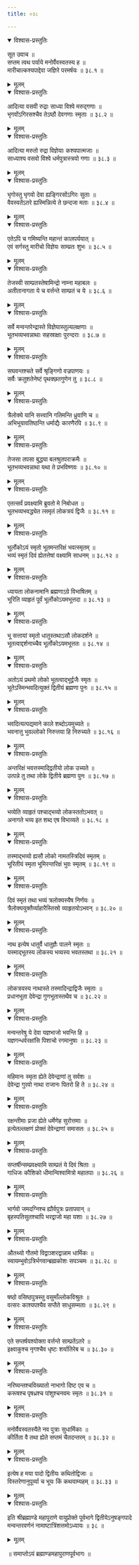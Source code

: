 ```yaml
---
title: ०३८

---
```


<details open><summary>विश्वास-प्रस्तुतिः</summary>

सूत उवाच ॥  
सप्तम त्वथ पर्याये मनोर्वैवस्वतस्य ह ॥  
मारीचात्कश्यपाद्देवा जज्ञिरे परमर्षयः ॥ ३८.१ ॥
</details>

<details><summary>मूलम्</summary>

सूत उवाच ॥  
सप्तम त्वथ पर्याये मनोर्वैवस्वतस्य ह ॥  
मारीचात्कश्यपाद्देवा जज्ञिरे परमर्षयः ॥ ३८.१ ॥
</details>
  

<details open><summary>विश्वास-प्रस्तुतिः</summary>

आदित्या वसवी रुद्राः साध्या विश्वे मरुद्गणाः ॥  
भृगवोंऽगिरसश्चैव तेऽष्ठौ देवगणाः स्मृताः ॥ ३८.२ ॥
</details>

<details><summary>मूलम्</summary>

आदित्या वसवी रुद्राः साध्या विश्वे मरुद्गणाः ॥  
भृगवोंऽगिरसश्चैव तेऽष्ठौ देवगणाः स्मृताः ॥ ३८.२ ॥
</details>
  

<details open><summary>विश्वास-प्रस्तुतिः</summary>

आदित्या मरुतो रुद्रा विज्ञेयाः कश्यपात्मजाः ॥  
साध्याश्य वसवो विश्वे धर्मपुत्रास्त्रयो गणाः ॥ ३८.३ ॥
</details>

<details><summary>मूलम्</summary>

आदित्या मरुतो रुद्रा विज्ञेयाः कश्यपात्मजाः ॥  
साध्याश्य वसवो विश्वे धर्मपुत्रास्त्रयो गणाः ॥ ३८.३ ॥
</details>
  

<details open><summary>विश्वास-प्रस्तुतिः</summary>

भृगोस्तु भृगवो देवा ह्यङ्गिरसोंऽगिरः सुताः ॥  
वैवस्वतेंऽतरे ह्यस्मिन्नित्ये ते छन्दजा मताः ॥ ३८.४ ॥
</details>

<details><summary>मूलम्</summary>

भृगोस्तु भृगवो देवा ह्यङ्गिरसोंऽगिरः सुताः ॥  
वैवस्वतेंऽतरे ह्यस्मिन्नित्ये ते छन्दजा मताः ॥ ३८.४ ॥
</details>
  

<details open><summary>विश्वास-प्रस्तुतिः</summary>

एतेऽपि च गमिष्यन्ति महान्तं कालपर्ययात् ॥  
एवं सर्गस्तु मारीचो विज्ञेयः साम्प्रतः शुभः ॥ ३८.५ ॥
</details>

<details><summary>मूलम्</summary>

एतेऽपि च गमिष्यन्ति महान्तं कालपर्ययात् ॥  
एवं सर्गस्तु मारीचो विज्ञेयः साम्प्रतः शुभः ॥ ३८.५ ॥
</details>
  

<details open><summary>विश्वास-प्रस्तुतिः</summary>

तेजस्वी साम्प्रतस्तेषामिन्द्रो नाम्ना महाबलः ॥  
अतीतानागता ये च वर्त्तन्ते साम्प्रतं च ये ॥ ३८.६ ॥
</details>

<details><summary>मूलम्</summary>

तेजस्वी साम्प्रतस्तेषामिन्द्रो नाम्ना महाबलः ॥  
अतीतानागता ये च वर्त्तन्ते साम्प्रतं च ये ॥ ३८.६ ॥
</details>
  

<details open><summary>विश्वास-प्रस्तुतिः</summary>

सर्वे मन्वन्तरेन्द्रास्ते विज्ञेयास्तुल्यलक्षणाः ॥  
भूतभव्यभवन्नाथाः सहस्राक्षाः पुरन्दराः ॥ ३८.७ ॥
</details>

<details><summary>मूलम्</summary>

सर्वे मन्वन्तरेन्द्रास्ते विज्ञेयास्तुल्यलक्षणाः ॥  
भूतभव्यभवन्नाथाः सहस्राक्षाः पुरन्दराः ॥ ३८.७ ॥
</details>
  

<details open><summary>विश्वास-प्रस्तुतिः</summary>

सघवन्तश्चते सर्वे श्रृङ्गिणो वज्रपाणयः ॥  
सर्वैः क्रतुशतेनेष्टं पृथक्छतगुणेन तु ॥ ३८.८ ॥
</details>

<details><summary>मूलम्</summary>

सघवन्तश्चते सर्वे श्रृङ्गिणो वज्रपाणयः ॥  
सर्वैः क्रतुशतेनेष्टं पृथक्छतगुणेन तु ॥ ३८.८ ॥
</details>
  

<details open><summary>विश्वास-प्रस्तुतिः</summary>

त्रैलोक्ये यानि सत्त्वानि गतिमन्ति ध्रुवाणि च ॥  
अभिभूयावतिष्ठन्ति धर्माद्यैः कारणैरपि ॥ ३८.९ ॥
</details>

<details><summary>मूलम्</summary>

त्रैलोक्ये यानि सत्त्वानि गतिमन्ति ध्रुवाणि च ॥  
अभिभूयावतिष्ठन्ति धर्माद्यैः कारणैरपि ॥ ३८.९ ॥
</details>
  

<details open><summary>विश्वास-प्रस्तुतिः</summary>

तेजसा तपसा बुद्ध्या बलश्रुतपराक्रमैः ॥  
भूतभव्यभवन्नाथा यथा ते प्रभविष्णवः ॥ ३८.१० ॥
</details>

<details><summary>मूलम्</summary>

तेजसा तपसा बुद्ध्या बलश्रुतपराक्रमैः ॥  
भूतभव्यभवन्नाथा यथा ते प्रभविष्णवः ॥ ३८.१० ॥
</details>
  

<details open><summary>विश्वास-प्रस्तुतिः</summary>

एतत्सर्वं प्रवक्ष्यामि ब्रुवतो मे निबोधत ॥  
भूतभव्यभवद्ध्येत त्समृतं लोकत्रयं द्विजैः ॥ ३८.११ ॥
</details>

<details><summary>मूलम्</summary>

एतत्सर्वं प्रवक्ष्यामि ब्रुवतो मे निबोधत ॥  
भूतभव्यभवद्ध्येत त्समृतं लोकत्रयं द्विजैः ॥ ३८.११ ॥
</details>
  

<details open><summary>विश्वास-प्रस्तुतिः</summary>

भूर्लोकोऽयं स्मृतो भूतमन्तरिक्षं भवत्स्मृतम् ॥  
भव्यं स्मृतं दिवं ह्येतत्तेषां वक्ष्यामि साधनम् ॥ ३८.१२ ॥
</details>

<details><summary>मूलम्</summary>

भूर्लोकोऽयं स्मृतो भूतमन्तरिक्षं भवत्स्मृतम् ॥  
भव्यं स्मृतं दिवं ह्येतत्तेषां वक्ष्यामि साधनम् ॥ ३८.१२ ॥
</details>
  

<details open><summary>विश्वास-प्रस्तुतिः</summary>

ध्यायता लोकनामानि ब्रह्मणाऽग्रे विभाषितम् ॥  
भूरिति व्याहृतं पूर्वं भूर्लोकोऽयमभूत्तदा ॥ ३८.१३ ॥
</details>

<details><summary>मूलम्</summary>

ध्यायता लोकनामानि ब्रह्मणाऽग्रे विभाषितम् ॥  
भूरिति व्याहृतं पूर्वं भूर्लोकोऽयमभूत्तदा ॥ ३८.१३ ॥
</details>
  

<details open><summary>विश्वास-प्रस्तुतिः</summary>

भू सत्तायां स्मृतो धातुस्तथाऽसौ लोकदर्शने ॥  
भूतत्वाद्दर्शनाच्चैव भूर्लोकोऽयमभूत्ततः ॥ ३८.१४ ॥
</details>

<details><summary>मूलम्</summary>

भू सत्तायां स्मृतो धातुस्तथाऽसौ लोकदर्शने ॥  
भूतत्वाद्दर्शनाच्चैव भूर्लोकोऽयमभूत्ततः ॥ ३८.१४ ॥
</details>
  

<details open><summary>विश्वास-प्रस्तुतिः</summary>

अतोऽयं प्रथमो लोको भूतत्वाद्भूर्द्वजैः स्मृतः ॥  
भूतेऽस्मिन्भवदित्युक्तं द्वितीयं ब्रह्मणा पुनः ॥ ३८.१५ ॥
</details>

<details><summary>मूलम्</summary>

अतोऽयं प्रथमो लोको भूतत्वाद्भूर्द्वजैः स्मृतः ॥  
भूतेऽस्मिन्भवदित्युक्तं द्वितीयं ब्रह्मणा पुनः ॥ ३८.१५ ॥
</details>
  

<details open><summary>विश्वास-प्रस्तुतिः</summary>

भवदित्यत्पद्यमाने काले शब्दोऽयमुच्यते ॥  
भवनात्तु भुवल्लोको निरुत्तया हि निरुच्यते ॥ ३८.१६ ॥
</details>

<details><summary>मूलम्</summary>

भवदित्यत्पद्यमाने काले शब्दोऽयमुच्यते ॥  
भवनात्तु भुवल्लोको निरुत्तया हि निरुच्यते ॥ ३८.१६ ॥
</details>
  

<details open><summary>विश्वास-प्रस्तुतिः</summary>

अन्तरिक्षं भवत्तस्माद्द्वितीयो लोक उच्यते ॥  
उत्पन्ने तु तथा लोके द्वितीये ब्रह्मणा पुनः ॥ ३८.१७ ॥
</details>

<details><summary>मूलम्</summary>

अन्तरिक्षं भवत्तस्माद्द्वितीयो लोक उच्यते ॥  
उत्पन्ने तु तथा लोके द्वितीये ब्रह्मणा पुनः ॥ ३८.१७ ॥
</details>
  

<details open><summary>विश्वास-प्रस्तुतिः</summary>

भव्येति व्याहृतं पश्चाद्भव्यो लोकस्ततोऽभवत् ॥  
अनागते भव्य इत शब्द एष विभाव्यते ॥ ३८.१८ ॥
</details>

<details><summary>मूलम्</summary>

भव्येति व्याहृतं पश्चाद्भव्यो लोकस्ततोऽभवत् ॥  
अनागते भव्य इत शब्द एष विभाव्यते ॥ ३८.१८ ॥
</details>
  

<details open><summary>विश्वास-प्रस्तुतिः</summary>

तस्माद्भव्यो ह्यसौ लोको नामतस्त्रिदिवं स्मृतम् ॥  
भूरितीयं स्मृता भूमिरन्तरिक्षं भुवः स्मृतम् ॥ ३८.१९ ॥
</details>

<details><summary>मूलम्</summary>

तस्माद्भव्यो ह्यसौ लोको नामतस्त्रिदिवं स्मृतम् ॥  
भूरितीयं स्मृता भूमिरन्तरिक्षं भुवः स्मृतम् ॥ ३८.१९ ॥
</details>
  

<details open><summary>विश्वास-प्रस्तुतिः</summary>

दिवं स्मृतं तथा भव्यं त्रलोक्यस्यैष निर्णयः ॥  
त्रैलोक्ययुक्तैर्व्याहारैस्तिस्रो व्याहृतयोऽभवन् ॥ ३८.२० ॥
</details>

<details><summary>मूलम्</summary>

दिवं स्मृतं तथा भव्यं त्रलोक्यस्यैष निर्णयः ॥  
त्रैलोक्ययुक्तैर्व्याहारैस्तिस्रो व्याहृतयोऽभवन् ॥ ३८.२० ॥
</details>
  

<details open><summary>विश्वास-प्रस्तुतिः</summary>

नाथ इत्येष धातुर्वै धातुज्ञैः पालने स्मृतः ॥  
यस्माद्भूतस्य लोकस्य भव्यस्य भवतस्तथा ॥ ३८.२१ ॥
</details>

<details><summary>मूलम्</summary>

नाथ इत्येष धातुर्वै धातुज्ञैः पालने स्मृतः ॥  
यस्माद्भूतस्य लोकस्य भव्यस्य भवतस्तथा ॥ ३८.२१ ॥
</details>
  

<details open><summary>विश्वास-प्रस्तुतिः</summary>

लोकत्रयस्य नाथास्ते तस्मादिन्द्राद्विजैः स्मृताः ॥  
प्रधानभूता देवेन्द्रा गुणभूतास्तथैव च ॥ ३८.२२ ॥
</details>

<details><summary>मूलम्</summary>

लोकत्रयस्य नाथास्ते तस्मादिन्द्राद्विजैः स्मृताः ॥  
प्रधानभूता देवेन्द्रा गुणभूतास्तथैव च ॥ ३८.२२ ॥
</details>
  

<details open><summary>विश्वास-प्रस्तुतिः</summary>

मन्वन्तरेषु ये देवा यज्ञभाजो भवन्ति हि ॥  
यज्ञगन्धर्वरक्षांसि पिशाचो रगमानुषाः ॥ ३८.२३ ॥
</details>

<details><summary>मूलम्</summary>

मन्वन्तरेषु ये देवा यज्ञभाजो भवन्ति हि ॥  
यज्ञगन्धर्वरक्षांसि पिशाचो रगमानुषाः ॥ ३८.२३ ॥
</details>
  

<details open><summary>विश्वास-प्रस्तुतिः</summary>

महिमानः स्मृता ह्येते देवेन्द्राणां तु सर्वशः ॥  
देवेन्द्रा गुरवो नाथा राजानः पितरो हि ते ॥ ३८.२४ ॥
</details>

<details><summary>मूलम्</summary>

महिमानः स्मृता ह्येते देवेन्द्राणां तु सर्वशः ॥  
देवेन्द्रा गुरवो नाथा राजानः पितरो हि ते ॥ ३८.२४ ॥
</details>
  

<details open><summary>विश्वास-प्रस्तुतिः</summary>

रक्षन्तीमाः प्रजा ह्येते धर्मेणेह सुरोत्तमाः ॥  
इत्येतल्लक्षणं प्रोक्तं देवेन्द्राणां समासतः ॥ ३८.२५ ॥
</details>

<details><summary>मूलम्</summary>

रक्षन्तीमाः प्रजा ह्येते धर्मेणेह सुरोत्तमाः ॥  
इत्येतल्लक्षणं प्रोक्तं देवेन्द्राणां समासतः ॥ ३८.२५ ॥
</details>
  

<details open><summary>विश्वास-प्रस्तुतिः</summary>

सप्तर्षीन्सम्प्रवक्ष्यामि साम्प्रतं ये दिवं श्रिताः ॥  
गाधिजः कौशिको धीमान्विश्वामित्रो महातपाः ॥ ३८.२६ ॥
</details>

<details><summary>मूलम्</summary>

सप्तर्षीन्सम्प्रवक्ष्यामि साम्प्रतं ये दिवं श्रिताः ॥  
गाधिजः कौशिको धीमान्विश्वामित्रो महातपाः ॥ ३८.२६ ॥
</details>
  

<details open><summary>विश्वास-प्रस्तुतिः</summary>

भार्गवो जमदग्निश्च ह्यौर्वपुत्रः प्रतापवान् ॥  
बृहस्पतिसुतश्चापि भरद्वाजो महा यशाः ॥ ३८.२७ ॥
</details>

<details><summary>मूलम्</summary>

भार्गवो जमदग्निश्च ह्यौर्वपुत्रः प्रतापवान् ॥  
बृहस्पतिसुतश्चापि भरद्वाजो महा यशाः ॥ ३८.२७ ॥
</details>
  

<details open><summary>विश्वास-प्रस्तुतिः</summary>

औतथ्यो गौतमो विद्वाञ्शरद्वान्नाम धार्मिकः ॥  
स्वायम्भुवोऽत्रिर्भगवान्ब्रह्मकोशः सपञ्चमः ॥ ३८.२८ ॥
</details>

<details><summary>मूलम्</summary>

औतथ्यो गौतमो विद्वाञ्शरद्वान्नाम धार्मिकः ॥  
स्वायम्भुवोऽत्रिर्भगवान्ब्रह्मकोशः सपञ्चमः ॥ ३८.२८ ॥
</details>
  

<details open><summary>विश्वास-प्रस्तुतिः</summary>

षष्ठो वसिष्ठपुत्रस्तु वसुमाँल्लोकविश्रुतः ॥  
वत्सरः काश्यपश्यैव सप्तैते साधुसम्मताः ॥ ३८.२९ ॥
</details>

<details><summary>मूलम्</summary>

षष्ठो वसिष्ठपुत्रस्तु वसुमाँल्लोकविश्रुतः ॥  
वत्सरः काश्यपश्यैव सप्तैते साधुसम्मताः ॥ ३८.२९ ॥
</details>
  

<details open><summary>विश्वास-प्रस्तुतिः</summary>

एते सप्तर्षयश्योक्ता वर्त्तन्ते साम्प्रतेंऽतरे ॥  
इक्ष्वाकुश्च नृगश्चैव धृष्टः शर्यातिरेब च ॥ ३८.३० ॥
</details>

<details><summary>मूलम्</summary>

एते सप्तर्षयश्योक्ता वर्त्तन्ते साम्प्रतेंऽतरे ॥  
इक्ष्वाकुश्च नृगश्चैव धृष्टः शर्यातिरेब च ॥ ३८.३० ॥
</details>
  

<details open><summary>विश्वास-प्रस्तुतिः</summary>

नरिष्यन्तश्चविख्यातो नाभागो दिष्ट एव च ॥  
करूषश्च पृषध्रश्च पांशुश्चनवमः स्मृतः ॥ ३८.३१ ॥
</details>

<details><summary>मूलम्</summary>

नरिष्यन्तश्चविख्यातो नाभागो दिष्ट एव च ॥  
करूषश्च पृषध्रश्च पांशुश्चनवमः स्मृतः ॥ ३८.३१ ॥
</details>
  

<details open><summary>विश्वास-प्रस्तुतिः</summary>

मनोर्वैवस्वतस्यैते नव पुत्राः सुधार्मिकाः ॥  
कीर्तिता वै तथा ह्येते सप्तमं चैतदन्तरम् ॥ ३८.३२ ॥
</details>

<details><summary>मूलम्</summary>

मनोर्वैवस्वतस्यैते नव पुत्राः सुधार्मिकाः ॥  
कीर्तिता वै तथा ह्येते सप्तमं चैतदन्तरम् ॥ ३८.३२ ॥
</details>
  

<details open><summary>विश्वास-प्रस्तुतिः</summary>

इत्येष ह मया पादो द्वितीयः कथितोद्विजाः ॥  
विस्तरेणानुपूर्व्या च भूयः किं कथयाम्यहम् ॥ ३८.३३ ॥
</details>

<details><summary>मूलम्</summary>

इत्येष ह मया पादो द्वितीयः कथितोद्विजाः ॥  
विस्तरेणानुपूर्व्या च भूयः किं कथयाम्यहम् ॥ ३८.३३ ॥
</details>
  

<details open><summary>विश्वास-प्रस्तुतिः</summary>

इति श्रीब्रह्माण्डे महापुराणे वायुप्रोक्ते पूर्वभागे द्वितीयेऽनुषङ्गपादे  
मन्वन्तरवर्णनं नामाष्टात्रिंशत्तमोऽध्यायः ॥ ३८ ॥
</details>

<details><summary>मूलम्</summary>

इति श्रीब्रह्माण्डे महापुराणे वायुप्रोक्ते पूर्वभागे द्वितीयेऽनुषङ्गपादे  
मन्वन्तरवर्णनं नामाष्टात्रिंशत्तमोऽध्यायः ॥ ३८ ॥
</details>
  
॥ समाप्तोऽयं ब्रह्माण्डमहापुराणपूर्वभागः ॥